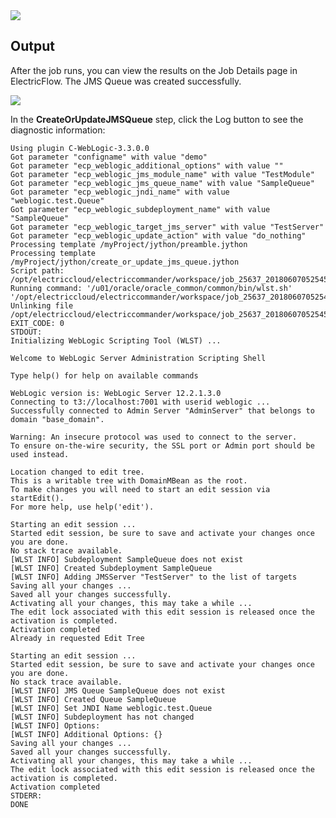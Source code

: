 <img src="../../plugins/EC-WebLogic/images/CreateOrUpdateJMSQueue/Form.png" />

## Output

After the job runs, you can view the results on the Job Details page in ElectricFlow. The JMS Queue was created successfully.

<img src="../../plugins/EC-WebLogic/images/CreateOrUpdateJMSQueue/Summary.png" />

In the <b>CreateOrUpdateJMSQueue</b> step, click the Log button to see the diagnostic information:

    Using plugin C-WebLogic-3.3.0.0
    Got parameter "configname" with value "demo"
    Got parameter "ecp_weblogic_additional_options" with value ""
    Got parameter "ecp_weblogic_jms_module_name" with value "TestModule"
    Got parameter "ecp_weblogic_jms_queue_name" with value "SampleQueue"
    Got parameter "ecp_weblogic_jndi_name" with value "weblogic.test.Queue"
    Got parameter "ecp_weblogic_subdeployment_name" with value "SampleQueue"
    Got parameter "ecp_weblogic_target_jms_server" with value "TestServer"
    Got parameter "ecp_weblogic_update_action" with value "do_nothing"
    Processing template /myProject/jython/preamble.jython
    Processing template /myProject/jython/create_or_update_jms_queue.jython
    Script path: /opt/electriccloud/electriccommander/workspace/job_25637_20180607052545/exec_265381669060536.jython
    Running command: '/u01/oracle/oracle_common/common/bin/wlst.sh' '/opt/electriccloud/electriccommander/workspace/job_25637_20180607052545/exec_265381669060536.jython'
    Unlinking file /opt/electriccloud/electriccommander/workspace/job_25637_20180607052545/exec_265381669060536.jython
    EXIT_CODE: 0
    STDOUT:
    Initializing WebLogic Scripting Tool (WLST) ...

    Welcome to WebLogic Server Administration Scripting Shell

    Type help() for help on available commands

    WebLogic version is: WebLogic Server 12.2.1.3.0
    Connecting to t3://localhost:7001 with userid weblogic ...
    Successfully connected to Admin Server "AdminServer" that belongs to domain "base_domain".

    Warning: An insecure protocol was used to connect to the server.
    To ensure on-the-wire security, the SSL port or Admin port should be used instead.

    Location changed to edit tree.
    This is a writable tree with DomainMBean as the root.
    To make changes you will need to start an edit session via startEdit().
    For more help, use help('edit').

    Starting an edit session ...
    Started edit session, be sure to save and activate your changes once you are done.
    No stack trace available.
    [WLST INFO] Subdeployment SampleQueue does not exist
    [WLST INFO] Created Subdeployment SampleQueue
    [WLST INFO] Adding JMSServer "TestServer" to the list of targets
    Saving all your changes ...
    Saved all your changes successfully.
    Activating all your changes, this may take a while ...
    The edit lock associated with this edit session is released once the activation is completed.
    Activation completed
    Already in requested Edit Tree

    Starting an edit session ...
    Started edit session, be sure to save and activate your changes once you are done.
    No stack trace available.
    [WLST INFO] JMS Queue SampleQueue does not exist
    [WLST INFO] Created Queue SampleQueue
    [WLST INFO] Set JNDI Name weblogic.test.Queue
    [WLST INFO] Subdeployment has not changed
    [WLST INFO] Options:
    [WLST INFO] Additional Options: {}
    Saving all your changes ...
    Saved all your changes successfully.
    Activating all your changes, this may take a while ...
    The edit lock associated with this edit session is released once the activation is completed.
    Activation completed
    STDERR:
    DONE
